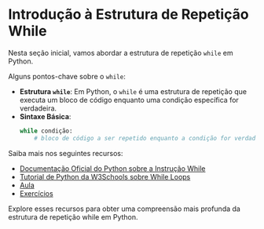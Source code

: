 # Introdução à Estrutura de Repetição While

Nesta seção inicial, vamos abordar a estrutura de repetição `while` em Python.

Alguns pontos-chave sobre o `while`:

- **Estrutura `while`**: Em Python, o `while` é uma estrutura de repetição que executa um bloco de código enquanto uma condição específica for verdadeira.
- **Sintaxe Básica**:
  ```python
  while condição:
      # bloco de código a ser repetido enquanto a condição for verdadeira

Saiba mais nos seguintes recursos:

- [Documentação Oficial do Python sobre a Instrução While](https://docs.python.org/3/reference/compound_stmts.html#while)
- [Tutorial de Python da W3Schools sobre While Loops](https://www.w3schools.com/python/python_while_loops.asp)
- [Aula](aula/README.md)
- [Exercícios](exercicios/README.md)

Explore esses recursos para obter uma compreensão mais profunda da estrutura de repetição while em Python.
